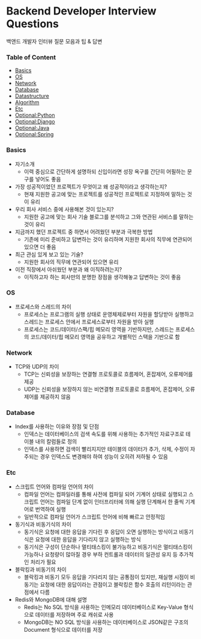 # Backend Developer Interview Questions
백앤드 개발자 인터뷰 질문 모음과 팁 & 답변

### Table of Content
- [Basics](#basics)
- [OS](#os)
- [Network](#network)
- [Database](#database)
- [Datastructure](#datastructure)
- [Algorithm](#algorithm)
- [Etc](#etc)
- [Optional:Python](#python)
- [Optional:Django](#django)
- [Optional:Java](#java)
- [Optional:Spring](#spring)

### Basics
* 자기소개
  * 이력 중심으로 간단하게 설명하되 신입이라면 성장 욕구를 간단히 어필하는 문구를 넣어도 좋음
* 가장 성공적이었던 프로젝트가 무엇이고 왜 성공적이라고 생각하는지?
  * 현재 지원한 공고에 맞는 프로젝트를 성공적인 프로젝트로 지정하여 말하는 것이 유리
* 우리 회사 서비스 중에 사용해본 것이 있는지?
  * 지원한 공고에 맞는 회사 기술 블로그를 분석하고 그와 연관된 서비스를 말하는 것이 유리 
* 지금까지 했던 프로젝트 중 하면서 어려웠던 부분과 극복한 방법
  * 기존에 미리 준비하고 답변하는 것이 유리하며 지원한 회사의 직무에 연관되어 있으면 더 좋음
* 최근 관심 있게 보고 있는 기술?
  * 지원한 회사의 직무에 연관되어 있으면 유리
* 이전 직장에서 아쉬웠던 부분과 왜 이직하려는지?
  * 이직하고자 하는 회사만의 분명한 장점을 생각해놓고 답변하는 것이 좋음
  
  
### OS
* 프로세스와 스레드의 차이
  * 프로세스는 프로그램의 실행 상태로 운영체제로부터 자원을 할당받아 실행하고 스레드는 프로세스 안에서 프로세스로부터 자원을 받아 실행
  * 프로세스는 코드/데이터/스팩/힙 메모리 영역을 기반하지만, 스레드는 프로세스의 코드/데이터/힙 메모리 영역을 공유하고 개별적인 스택을 기반으로 함


### Network
* TCP와 UDP의 차이
  * TCP는 신뢰성을 보장하는 연결형 프로토콜로 흐름제어, 혼잡제어, 오류제어를 제공
  * UDP는 신뢰성을 보장하지 않는 비연결형 프로토콜로 흐름제어, 혼잡제어, 오류제어를 제공하지 않음 
  
  
### Database
* Index를 사용하는 이유와 장점 및 단점
  * 인덱스는 데이터베이스의 검색 속도를 위해 사용하는 추가적인 자료구조로 테이블 내의 칼럼들로 정의
  * 인덱스를 사용하면 검색이 빨리지지만 테이블의 데이터가 추가, 삭제, 수정이 자주되는 경우 인덱스도 변경해야 하여 성능이 오히려 저하될 수 있음

  
### Etc
* 스크립트 언어와 컴파일 언어의 차이
  * 컴파일 언어는 컴파일러를 통해 사전에 컴파일 되어 기계어 상태로 실행되고 스크립트 언어는 컴파일 단계 없이 인터프리터에 의해 실행 단계해서 한 줄씩 기계어로 번역하여 실행
  * 일반적으로 컴파일 언어가 스크립트 언어에 비해 빠르고 안정적임
* 동기식과 비동기식의 차이
  * 동기식은 요청에 대한 응답을 기다린 후 응답이 오면 실행하는 방식이고 비동기식은 요청에 대한 응답을 기다리지 않고 실행하는 방식
  * 동기식은 구성이 단순하나 멀티태스킹이 불가능하고 비동기식은 멀티태스킹이 가능하나 요청량이 많아질 경우 부하 컨트롤과 데이터의 일관성 유지 등 추가적인 처리가 필요
* 블락킹과 비동기의 차이
  * 블락킹과 비동기 모두 응답을 기다리지 않는 공통점이 있지만, 재실행 시점이 비동기는 요청에 대한 응답이라는 관점이고 블락킹은 함수 호출의 리턴이라는 관점에서 다름
* Redis와 MongoDB에 대해 설명
  * Redis는 No SQL 방식을 사용하는 인메모리 데이터베이스로 Key-Value 형식으로 데이터를 저장하며 주로 캐쉬로 사용
  * MongoDB는 NO SQL 방식을 사용하는 데이터베이스로 JSON같은 구조의 Document 형식으로 데이터를 저장
